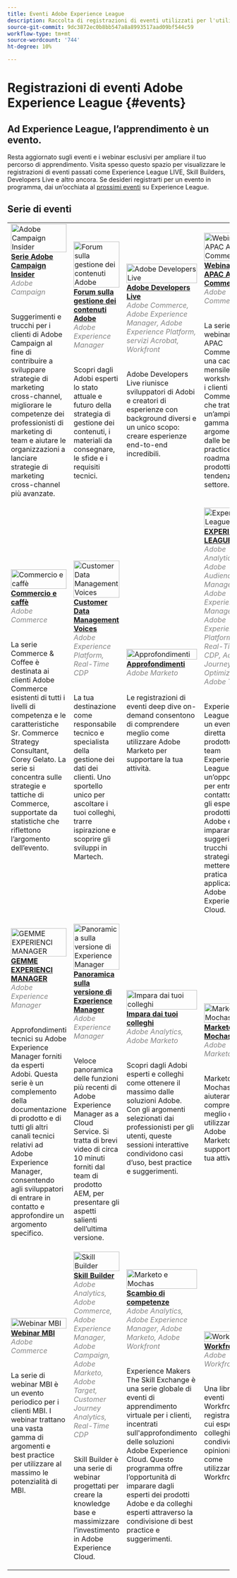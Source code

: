 ```yaml
---
title: Eventi Adobe Experience League
description: Raccolta di registrazioni di eventi utilizzati per l'utilizzo dei prodotti Adobe Enterprise
source-git-commit: 9dc3872ec0b8bb547a8a8993517aad09bf544c59
workflow-type: tm+mt
source-wordcount: '744'
ht-degree: 10%

---
```


# Registrazioni di eventi Adobe Experience League {#events}

## Ad Experience League, l’apprendimento è un evento.

Resta aggiornato sugli eventi e i webinar esclusivi per ampliare il tuo percorso di apprendimento. Visita spesso questo spazio per visualizzare le registrazioni di eventi passati come Experience League LIVE, Skill Builders, Developers Live e altro ancora. Se desideri registrarti per un evento in programma, dai un’occhiata al [prossimi eventi](https://%65xperienceleague.adobe.com/events/?lang=en) su Experience League.

## Serie di eventi

<table>
  <tr>
   <td>
      <a href="/help/adobe-campaign-insider/overview.md">
      <img style="width:100%" alt="Adobe Campaign Insider" src="https://cdn.experienceleague.adobe.com/thumb/exl-event-adobe-campaign-insider-series.png"/>      
      </a>
      <div>
         <a href="/help/adobe-campaign-insider/overview.md"><strong>Serie Adobe Campaign Insider</strong></a>
        <br/><em class="title is-size-7" style="color: #858585;"> Adobe Campaign</em>
      </div>
      <p>
        <br/>
         Suggerimenti e trucchi per i clienti di Adobe Campaign al fine di contribuire a sviluppare strategie di marketing cross-channel, migliorare le competenze dei professionisti di marketing di team e aiutare le organizzazioni a lanciare strategie di marketing cross-channel più avanzate.
      </p>
    </td>
   <td>
      <a href="/help/adobe-content-management-forum/overview.md">
      <img style="width:100%" alt="Forum sulla gestione dei contenuti Adobe" src="https://cdn.experienceleague.adobe.com/thumb/exl-event-adobe-content-management-forum.png"/>
      </a>
      <div>
         <a href="/help/adobe-content-management-forum/overview.md"><strong>Forum sulla gestione dei contenuti Adobe</strong></a>
        <br/><em class="title is-size-7" style="color: #858585;">Adobe Experience Manager</em>
      </div>
      <p>
        <br/>
         Scopri dagli Adobi esperti lo stato attuale e futuro della strategia di gestione dei contenuti, i materiali da consegnare, le sfide e i requisiti tecnici.
      </p>
    </td>
   <td>
      <a href="/help/adobe-developers-live/overview.md">
      <img style="width:100%" alt="Adobe Developers Live" src="https://cdn.experienceleague.adobe.com/thumb/exl-event-adobe-developers-live.png"/>
      </a>
      <div>
         <a href="/help/adobe-developers-live/overview.md"><strong>Adobe Developers Live</strong></a>
        <br/><em class="title is-size-7" style="color: #858585;">Adobe Commerce, Adobe Experience Manager, Adobe Experience Platform, servizi Acrobat, Workfront</em>
      </div>
      <p>
        <br/>
         Adobe Developers Live riunisce sviluppatori di Adobi e creatori di esperienze con background diversi e un unico scopo: creare esperienze end-to-end incredibili.
      </p>
    </td>
   <td>
      <a href="/help/apac-commerce/overview.md">
      <img style="width:100%" alt="Webinar APAC Adobe Commerce" src="https://cdn.experienceleague.adobe.com/thumb/exl-event-apac-commerce-series.png"/>
      </a>
      <div>
         <a href="/help/apac-commerce/overview.md"><strong>Webinar APAC Adobe Commerce</strong></a>
        <br/><em class="title is-size-7" style="color: #858585;">Adobe Commerce</em>
      </div>
      <p>
        <br/>
         La serie di webinar su APAC Commerce è una cadenza mensile di workshop per i clienti Adobe Commerce che tratta un’ampia gamma di argomenti, dalle best practice alla roadmap dei prodotti e alle tendenze del settore.
      </p>
    </td>
    </tr>
    <tr>
   <td>
      <a href="/help/commerce-and-coffee/overview.md">
      <img style="width:100%" alt="Commercio e caffè" src="https://cdn.experienceleague.adobe.com/thumb/exl-event-commerce-and-coffee.png"/>
      </a>
      <div>
         <a href="/help/commerce-and-coffee/overview.md"><strong>Commercio e caffè</strong></a>
        <br/><em class="title is-size-7" style="color: #858585;">Adobe Commerce</em>
      </div>
      <p>
        <br/>
         La serie Commerce &amp; Coffee è destinata ai clienti Adobe Commerce esistenti di tutti i livelli di competenza e le caratteristiche Sr. Commerce Strategy Consultant, Corey Gelato. La serie si concentra sulle strategie e tattiche di Commerce, supportate da statistiche che riflettono l’argomento dell’evento.
      </p>
    </td>
   <td>
      <a href="/help/customer-data-management-voices/overview.md">
      <img style="width:100%" alt="Customer Data Management Voices" src="https://cdn.experienceleague.adobe.com/thumb/exl-event-customer-data-management-voices.png"/>
      </a>
      <div>
         <a href="/help/customer-data-management-voices/overview.md"><strong>Customer Data Management Voices</strong></a>
        <br/><em class="title is-size-7" style="color: #858585;">Adobe Experience Platform, Real-Time CDP</em>
      </div>
      <p>
        <br/>
         La tua destinazione come responsabile tecnico e specialista della gestione dei dati dei clienti. Uno sportello unico per ascoltare i tuoi colleghi, trarre ispirazione e scoprire gli sviluppi in Martech.
      </p>
    </td>
   <td>
      <a href="/help/deep-dives/overview.md">
      <img style="width:100%" alt="Approfondimenti" src="https://cdn.experienceleague.adobe.com/thumb/exl-event-deep-dives.png"/>
      </a>
      <div>
         <a href="/help/deep-dives/overview.md"><strong>Approfondimenti</strong></a>
        <br/><em class="title is-size-7" style="color: #858585;">Adobe Marketo</em>
      </div>
      <p>
        <br/>
         Le registrazioni di eventi deep dive on-demand consentono di comprendere meglio come utilizzare Adobe Marketo per supportare la tua attività.
      </p>
    </td>
   <td>
      <a href="/help/experience-league-live/overview.md">
      <img style="width:100%" alt="Experience League LIVE" src="https://cdn.experienceleague.adobe.com/thumb/exl-event-experience-league-live.png"/>
      </a>
      <div>
         <a href="/help/experience-league-live/overview.md"><strong>EXPERIENCE LEAGUE LIVE</strong></a>
        <br/><em class="title is-size-7" style="color: #858585;">Adobe Analytics, Adobe Audience Manager, Adobe Experience Manager, Adobe Experience Platform, Real-Time CDP, Adobe Journey Optimizer, Adobe Target </em>
      </div>
      <p>
        <br/>
         Experience League LIVE è un evento in diretta prodotto dal team Experience League. È un’opportunità per entrare in contatto con gli esperti dei prodotti Adobe e imparare suggerimenti, trucchi e strategie da mettere in pratica nelle applicazioni Adobe Experience Cloud.
      </p>
    </td>
  <tr>  
   <td>
      <a href="/help/experience-manager-gems/overview.md">
      <img style="width:100%" alt="GEMME EXPERIENCI MANAGER" src="https://cdn.experienceleague.adobe.com/thumb/exl-event-aem-gems.png"/>
      </a>
      <div>
         <a href="/help/experience-manager-gems/overview.md"><strong>GEMME EXPERIENCI MANAGER</strong></a>
        <br/><em class="title is-size-7" style="color: #858585;">Adobe Experience Manager</em>
      </div>
      <p>
        <br/>
         Approfondimenti tecnici su Adobe Experience Manager forniti da esperti Adobi. Questa serie è un complemento della documentazione di prodotto e di tutti gli altri canali tecnici relativi ad Adobe Experience Manager, consentendo agli sviluppatori di entrare in contatto e approfondire un argomento specifico.
      </p>
    </td>
    <td>
      <a href="/help/experience-manager-release-overview/overview.md">
      <img style="width:100%" alt="Panoramica sulla versione di Experience Manager" src="https://cdn.experienceleague.adobe.com/thumb/exl-event-experience-manager-release-overview.png"/>
      </a>
      <div>
         <a href="/help/experience-manager-release-overview/overview.md"><strong>Panoramica sulla versione di Experience Manager</strong></a>
        <br/><em class="title is-size-7" style="color: #858585;">Adobe Experience Manager</em>
      </div>
      <p>
        <br/>
         Veloce panoramica delle funzioni più recenti di Adobe Experience Manager as a Cloud Service. Si tratta di brevi video di circa 10 minuti forniti dal team di prodotto AEM, per presentare gli aspetti salienti dell’ultima versione.
      </p>
    </td>
    <td>
      <a href="/help/learn-from-your-peers/overview.md">
      <img style="width:100%" alt="Impara dai tuoi colleghi" src="https://cdn.experienceleague.adobe.com/thumb/exl-event-learn-from-your-peers.png"/>
      </a>
      <div>
         <a href="/help/learn-from-your-peers/overview.md"><strong>Impara dai tuoi colleghi</strong></a>
        <br/><em class="title is-size-7" style="color: #858585;">Adobe Analytics, Adobe Marketo</em>
      </div>
      <p>
        <br/>
         Scopri dagli Adobi esperti e colleghi come ottenere il massimo dalle soluzioni Adobe. Con gli argomenti selezionati dai professionisti per gli utenti, queste sessioni interattive condividono casi d’uso, best practice e suggerimenti.
      </p>
    </td>
   <td>
      <a href="/help/marketo-and-mochas/overview.md">
      <img style="width:100%" alt="Marketo e Mochas" src="https://cdn.experienceleague.adobe.com/thumb/exl-event-marketo-and-mochas.png"/>
      </a>
      <div>
         <a href="/help/marketo-and-mochas/overview.md"><strong>Marketo e Mochas</strong></a>
        <br/><em class="title is-size-7" style="color: #858585;">Adobe Marketo</em>
      </div>
      <p>
        <br/>
         Marketo e Mochas ti aiuteranno a comprendere meglio come utilizzare Adobe Marketo per supportare la tua attività.
      </p>
    </td>
  </tr>
  <tr>  
    <td>
      <a href="/help/mbi-webinars/overview.md">
      <img style="width:100%" alt="Webinar MBI" src="https://cdn.experienceleague.adobe.com/thumb/exl-event-mbi-webinars.png"/>
      </a>
      <div>
         <a href="/help/mbi-webinars/overview.md"><strong>Webinar MBI</strong></a>
        <br/><em class="title is-size-7" style="color: #858585;">Adobe Commerce</em>
      </div>
      <p>
        <br/>
         La serie di webinar MBI è un evento periodico per i clienti MBI. I webinar trattano una vasta gamma di argomenti e best practice per utilizzare al massimo le potenzialità di MBI.
      </p>
    </td>
    <td>
      <a href="/help/skill-builder/overview.md">
      <img style="width:100%" alt="Skill Builder" src="https://cdn.experienceleague.adobe.com/thumb/exl-event-skill-builders.png"/>
      </a>
      <div>
         <a href="/help/skill-builder/overview.md"><strong>Skill Builder</strong></a>
        <br/><em class="title is-size-7" style="color: #858585;">Adobe Analytics, Adobe Commerce, Adobe Experience Manager, Adobe Campaign, Adobe Marketo, Adobe Target, Customer Journey Analytics, Real-Time CDP</em>
      </div>
      <p>
        <br/>
         Skill Builder è una serie di webinar progettati per creare la knowledge base e massimizzare l’investimento in Adobe Experience Cloud.
      </p>
    </td>
   <td>
      <a href="/help/skill-exchange/overview.md">
      <img style="width:100%" alt="Marketo e Mochas" src="https://cdn.experienceleague.adobe.com/thumb/exl-event-skill-exchange.png"/>
      </a>
      <div>
         <a href="/help/skill-exchange/overview.md"><strong>Scambio di competenze</strong></a>
        <br/><em class="title is-size-7" style="color: #858585;">Adobe Analytics, Adobe Experience Manager, Adobe Marketo, Adobe Workfront</em>
      </div>
      <p>
        <br/>
         Experience Makers The Skill Exchange è una serie globale di eventi di apprendimento virtuale per i clienti, incentrati sull'approfondimento delle soluzioni Adobe Experience Cloud. Questo programma offre l’opportunità di imparare dagli esperti dei prodotti Adobe e da colleghi esperti attraverso la condivisione di best practice e suggerimenti.
      </p>
    </td>
    <td>
      <a href="/help/workfront/overview.md">
      <img style="width:100%" alt="Workfront" src="https://cdn.experienceleague.adobe.com/thumb/exl-event-workfront.png"/>
      </a>
      <div>
         <a href="/help/workfront/overview.md"><strong>Workfront</strong></a>
        <br/><em class="title is-size-7" style="color: #858585;">Adobe Workfront</em>
      </div>
      <p>
        <br/>
         Una libreria di eventi Workfront registrati in cui esperti e colleghi condividono opinioni su come utilizzare Workfront.
      </p>
    </td>
  </tr>    
</table>
